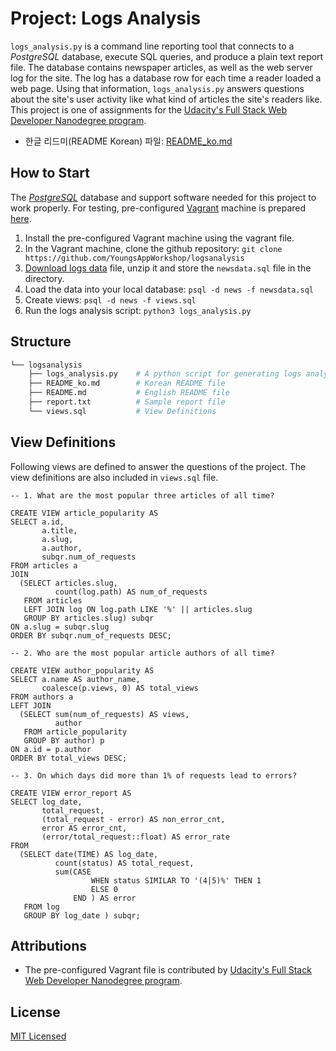 # Project: Logs Analysis

`logs_analysis.py` is a command line reporting tool that connects to a _PostgreSQL_ database, execute SQL queries, and produce a plain text report file. The database contains newspaper articles, as well as the web server log for the site. The log has a database row for each time a reader loaded a web page. Using that information, `logs_analysis.py` answers questions about the site's user activity like what kind of articles the site's readers like. This project is one of assignments for the [Udacity's Full Stack Web Developer Nanodegree program](https://www.udacity.com/course/full-stack-web-developer-nanodegree--nd004).

- 한글 리드미(README Korean) 파일: [README_ko.md](/README_ko.md)

## How to Start

The [_PostgreSQL_](https://www.postgresql.org) database and support software needed for this project to work properly. For testing, pre-configured [Vagrant](https://www.vagrantup.com/docs/installation/) machine is prepared [here](https://d17h27t6h515a5.cloudfront.net/topher/2016/August/57b5f73b_vagrantfile/vagrantfile).

1. Install the pre-configured Vagrant machine using the vagrant file.
2. In the Vagrant machine, clone the github repository: `git clone https://github.com/YoungsAppWorkshop/logsanalysis`
3. [Download logs data](https://d17h27t6h515a5.cloudfront.net/topher/2016/August/57b5f748_newsdata/newsdata.zip) file, unzip it and store the `newsdata.sql` file in the directory.
4. Load the data into your local database: `psql -d news -f newsdata.sql`
5. Create views: `psql -d news -f views.sql`
6. Run the logs analysis script: `python3 logs_analysis.py`

## Structure
```bash
└── logsanalysis
    ├── logs_analysis.py    # A python script for generating logs analysis reports
    ├── README_ko.md        # Korean README file
    ├── README.md           # English README file
    ├── report.txt          # Sample report file
    └── views.sql           # View Definitions
```

## View Definitions
Following views are defined to answer the questions of the project. The view definitions are also included in `views.sql` file.
```
-- 1. What are the most popular three articles of all time?

CREATE VIEW article_popularity AS
SELECT a.id,
       a.title,
       a.slug,
       a.author,
       subqr.num_of_requests
FROM articles a
JOIN
  (SELECT articles.slug,
          count(log.path) AS num_of_requests
   FROM articles
   LEFT JOIN log ON log.path LIKE '%' || articles.slug
   GROUP BY articles.slug) subqr
ON a.slug = subqr.slug
ORDER BY subqr.num_of_requests DESC;

-- 2. Who are the most popular article authors of all time?

CREATE VIEW author_popularity AS
SELECT a.name AS author_name,
       coalesce(p.views, 0) AS total_views
FROM authors a
LEFT JOIN
  (SELECT sum(num_of_requests) AS views,
          author
   FROM article_popularity
   GROUP BY author) p
ON a.id = p.author
ORDER BY total_views DESC;

-- 3. On which days did more than 1% of requests lead to errors?

CREATE VIEW error_report AS
SELECT log_date,
       total_request,
       (total_request - error) AS non_error_cnt,
       error AS error_cnt,
       (error/total_request::float) AS error_rate
FROM
  (SELECT date(TIME) AS log_date,
          count(status) AS total_request,
          sum(CASE
                  WHEN status SIMILAR TO '(4|5)%' THEN 1
                  ELSE 0
              END ) AS error
   FROM log
   GROUP BY log_date ) subqr;
```

## Attributions
* The pre-configured Vagrant file is contributed by [Udacity's Full Stack Web Developer Nanodegree program](https://www.udacity.com/course/full-stack-web-developer-nanodegree--nd004).

## License
[MIT Licensed](/LICENSE)
